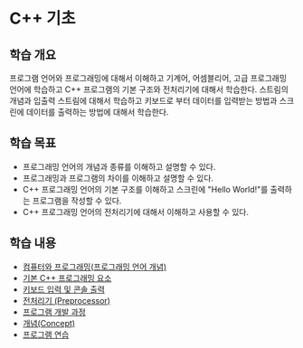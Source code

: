 # C++ 기초 

## 학습 개요

프로그램 언어와 프로그래밍에 대해서 이해하고 기계어, 어셈블리어, 고급 프로그래밍 언어에 학습하고 C++ 프로그램의 기본 구조와 전처리기에 대해서 학습한다. 스트림의 개념과 입출력 스트림에 대해서 학습하고 키보드로 부터 데이터를 입력받는 방법과 스크린에 데이터를 출력하는 방법에 대해서 학습한다. 

## 학습 목표

- 프로그래밍 언어의 개념과 종류를 이해하고 설명할 수 있다.
- 프로그래밍과 프로그램의 차이를 이해하고 설명할 수 있다.
- C++ 프로그래밍 언어의 기본 구조를 이해하고 스크린에 "Hello World!"를 출력하는 프로그램을 작성할 수 있다.
- C++ 프로그래밍 언어의 전처리기에 대해서 이해하고 사용할 수 있다.


## 학습 내용

- [컴퓨터와 프로그래밍(프로그래밍 언어 개념)](./ProgrammingLanguage.md)
- [기본 C++ 프로그래밍 요소](./Basic.md) 
- [키보드 입력 및 콘솔 출력](./InOut.md)
- [전처리기 (Preprocessor)](./Preprocessor.md)
- [프로그램 개발 과정](./ProgramDev.md)
- [개념(Concept)](./Concept.md)
- [프로그램 연습](./Problems.md)


